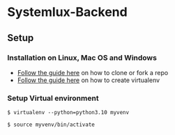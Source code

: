 # Systemlux-Backend
## Setup
### Installation on Linux, Mac OS and Windows

* [Follow the guide here](https://help.github.com/articles/fork-a-repo) on how to clone or fork a repo
* [Follow the guide here](http://simononsoftware.com/virtualenv-tutorial/) on how to create virtualenv


### Setup Virtual environment
  ```
  $ virtualenv --python=python3.10 myvenv

  $ source myvenv/bin/activate
  ```